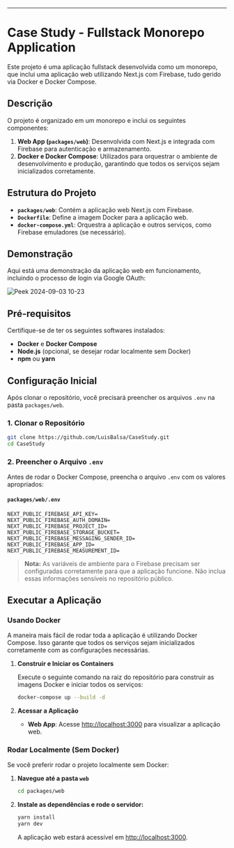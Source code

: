 ---

# Case Study - Fullstack Monorepo Application

Este projeto é uma aplicação fullstack desenvolvida como um monorepo, que inclui uma aplicação web utilizando Next.js com Firebase, tudo gerido via Docker e Docker Compose.

## Descrição

O projeto é organizado em um monorepo e inclui os seguintes componentes:

1. **Web App (`packages/web`)**: Desenvolvida com Next.js e integrada com Firebase para autenticação e armazenamento.
2. **Docker e Docker Compose**: Utilizados para orquestrar o ambiente de desenvolvimento e produção, garantindo que todos os serviços sejam inicializados corretamente.

## Estrutura do Projeto

- **`packages/web`**: Contém a aplicação web Next.js com Firebase.
- **`Dockerfile`**: Define a imagem Docker para a aplicação web.
- **`docker-compose.yml`**: Orquestra a aplicação e outros serviços, como Firebase emuladores (se necessário).

## Demonstração

Aqui está uma demonstração da aplicação web em funcionamento, incluindo o processo de login via Google OAuth:

![Peek 2024-09-03 10-23](https://github.com/user-attachments/assets/3b760f76-37f4-4b1e-ab75-46ead08dbfd6)

## Pré-requisitos

Certifique-se de ter os seguintes softwares instalados:

- **Docker** e **Docker Compose**
- **Node.js** (opcional, se desejar rodar localmente sem Docker)
- **npm** ou **yarn**

## Configuração Inicial

Após clonar o repositório, você precisará preencher os arquivos `.env` na pasta `packages/web`.

### 1. Clonar o Repositório

```bash
git clone https://github.com/LuisBalsa/CaseStudy.git
cd CaseStudy
```

### 2. Preencher o Arquivo `.env`

Antes de rodar o Docker Compose, preencha o arquivo `.env` com os valores apropriados:

#### `packages/web/.env`

```plaintext
NEXT_PUBLIC_FIREBASE_API_KEY=
NEXT_PUBLIC_FIREBASE_AUTH_DOMAIN=
NEXT_PUBLIC_FIREBASE_PROJECT_ID=
NEXT_PUBLIC_FIREBASE_STORAGE_BUCKET=
NEXT_PUBLIC_FIREBASE_MESSAGING_SENDER_ID=
NEXT_PUBLIC_FIREBASE_APP_ID=
NEXT_PUBLIC_FIREBASE_MEASUREMENT_ID=
```

> **Nota:** As variáveis de ambiente para o Firebase precisam ser configuradas corretamente para que a aplicação funcione. Não inclua essas informações sensíveis no repositório público.

## Executar a Aplicação

### Usando Docker

A maneira mais fácil de rodar toda a aplicação é utilizando Docker Compose. Isso garante que todos os serviços sejam inicializados corretamente com as configurações necessárias.

1. **Construir e Iniciar os Containers**

   Execute o seguinte comando na raiz do repositório para construir as imagens Docker e iniciar todos os serviços:

   ```bash
   docker-compose up --build -d
   ```

2. **Acessar a Aplicação**

   - **Web App**: Acesse [http://localhost:3000](http://localhost:3000) para visualizar a aplicação web.

### Rodar Localmente (Sem Docker)

Se você preferir rodar o projeto localmente sem Docker:

1. **Navegue até a pasta `web`**

   ```bash
   cd packages/web
   ```

2. **Instale as dependências e rode o servidor:**

   ```bash
   yarn install
   yarn dev
   ```

   A aplicação web estará acessível em [http://localhost:3000](http://localhost:3000).

